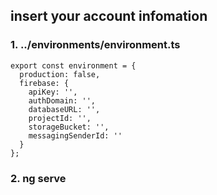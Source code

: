 ## insert your account infomation
### 1. ../environments/environment.ts

```
export const environment = {
  production: false,
  firebase: {
    apiKey: '',
    authDomain: '',
    databaseURL: '',
    projectId: '',
    storageBucket: '',
    messagingSenderId: ''
  }
};
```

### 2. ng serve